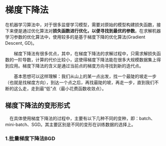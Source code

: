 # 梯度下降法
在机器学习算法中，对于很多监督学习模型，需要对原始的模型构建损失函数，接下来便是通过优化算法对**损失函数进行优化，以便寻找到最优的参数**。在求解机器学习参数的优化算法中，使用较多的是基于梯度下降的优化算法(Gradient Descent, GD)。

　　梯度下降法有很多优点，其中，在梯度下降法的求解过程中，只需求解损失函数的一阶导数，计算的代价比较小，这使得梯度下降法能在很多大规模数据集上得到应用。梯度下降法的含义是通过当前点的梯度方向寻找到新的迭代点。

　　基本思想可以这样理解：我们从山上的某一点出发，找一个最陡的坡走一步（也就是找梯度方向），到达一个点之后，再找最陡的坡，再走一步，直到我们不断的这么走，走到最“低”点（最小花费函数收敛点）。
## 梯度下降法的变形形式
　在具体使用梯度下降法的过程中，主要有以下几种不同的变种，即：batch、mini-batch、SGD。其主要区别是不同的变形在训练数据的选择上。
### 1.批量梯度下降法BGD
